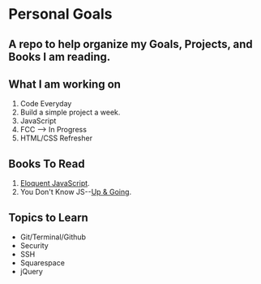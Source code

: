 # Personal Goals

## A repo to help organize my Goals, Projects, and Books I am reading. 


## What I am working on
1. Code Everyday
2. Build a simple project a week. 
3. JavaScript
4. FCC --> In Progress
5. HTML/CSS Refresher



## Books To Read

1. [Eloquent JavaScript](http://eloquentjavascript.net/).
2. You Don't Know JS--[Up & Going](https://github.com/getify/You-Dont-Know-JS/blob/master/up%20&%20going/README.md#you-dont-know-js-up--going).




## Topics to Learn

* Git/Terminal/Github
* Security
* SSH
* Squarespace
* jQuery








